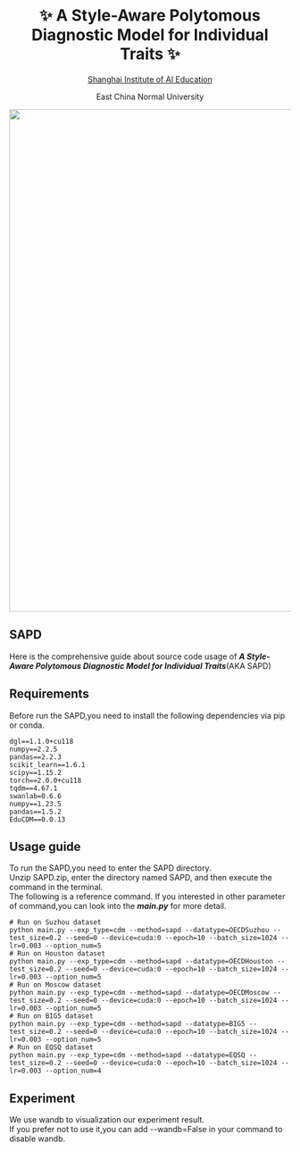 <div align='center'>
<h1 align="center">✨ A Style-Aware Polytomous Diagnostic Model for Individual Traits ✨</h1>

<a href='https://aiedu.ecnu.edu.cn/'>Shanghai Institute of AI Education</a>

East China Normal University

<img src='asset/SAPD.svg' width=900 />
</div>

## SAPD
Here is the comprehensive guide about source code usage of ***A Style-Aware Polytomous Diagnostic Model for Individual Traits***(AKA SAPD)
## Requirements
Before run the SAPD,you need to install the following dependencies via pip or conda.
```shell
dgl==1.1.0+cu118
numpy==2.2.5
pandas==2.2.3
scikit_learn==1.6.1
scipy==1.15.2
torch==2.0.0+cu118
tqdm==4.67.1
swanlab=0.6.6
numpy==1.23.5
pandas==1.5.2
EduCDM==0.0.13
```
## Usage guide
To run the SAPD,you need to enter the SAPD directory.  
Unzip SAPD.zip, enter the directory named SAPD, and then execute the command in the terminal.  
The following is a reference command. If you interested in other parameter of command,you can look into the ***main.py*** for more detail.
```shell
# Run on Suzhou dataset
python main.py --exp_type=cdm --method=sapd --datatype=OECDSuzhou --test_size=0.2 --seed=0 --device=cuda:0 --epoch=10 --batch_size=1024 --lr=0.003 --option_num=5
# Run on Houston dataset
python main.py --exp_type=cdm --method=sapd --datatype=OECDHouston --test_size=0.2 --seed=0 --device=cuda:0 --epoch=10 --batch_size=1024 --lr=0.003 --option_num=5
# Run on Moscow dataset
python main.py --exp_type=cdm --method=sapd --datatype=OECDMoscow --test_size=0.2 --seed=0 --device=cuda:0 --epoch=10 --batch_size=1024 --lr=0.003 --option_num=5
# Run on BIG5 dataset
python main.py --exp_type=cdm --method=sapd --datatype=BIG5 --test_size=0.2 --seed=0 --device=cuda:0 --epoch=10 --batch_size=1024 --lr=0.003 --option_num=5
# Run on EQSQ dataset
python main.py --exp_type=cdm --method=sapd --datatype=EQSQ --test_size=0.2 --seed=0 --device=cuda:0 --epoch=10 --batch_size=1024 --lr=0.003 --option_num=4
```
## Experiment
We use wandb to visualization our experiment result.  
If you prefer not to use it,you can add --wandb=False in your command to disable wandb.
